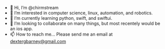 - 👋 Hi, I’m @chirmstream
- 👀 I’m interested in computer science, linux, automation, and robotics.
- 🌱 I’m currently learning python, swift, and swiftui.
- 💞️ I’m looking to collaborate on many things, but most recentely would be an ios app.
- 📫 How to reach me...  Please send me an email at dextergbarney@gmail.com

<!---
chirmstream/chirmstream is a ✨ special ✨ repository because its `README.md` (this file) appears on your GitHub profile.
You can click the Preview link to take a look at your changes.
--->
